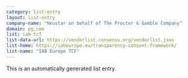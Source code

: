 ```yaml
---
category: list-entry
layout: list-entry
company-name: "Neustar on behalf of The Procter & Gamble Company"
domain: pg.com
list: iab-tcf
list-data-url: https://vendorlist.consensu.org/vendorlist.json
list-home: https://iabeurope.eu/transparency-consent-framework/
list-name: "IAB Europe TCF"
---
```


This is an automatically generated list entry.
